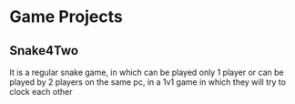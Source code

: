 # Game Projects

## Snake4Two

It is a regular snake game, in which can be played only 1 player or can be played by 2 players on the same pc,
in a 1v1 game in which they will try to clock each other
